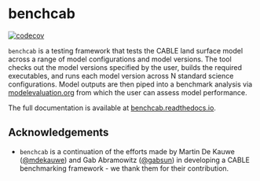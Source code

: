 # benchcab

[![codecov](https://codecov.io/gh/CABLE-LSM/benchcab/branch/master/graph/badge.svg?token=JJYE1YZDXQ)](https://codecov.io/gh/CABLE-LSM/benchcab)

`benchcab` is a testing framework that tests the CABLE land surface model across a range of model configurations and model versions. The tool checks out the model versions specified by the user, builds the required executables, and runs each model version across N standard science configurations. Model outputs are then piped into a benchmark analysis via [modelevaluation.org][meorg] from which the user can assess model performance.

The full documentation is available at [benchcab.readthedocs.io][docs].

## Acknowledgements

- `benchcab` is a continuation of the efforts made by Martin De Kauwe ([@mdekauwe](https://github.com/mdekauwe)) and Gab Abramowitz ([@gabsun](https://github.com/gabsun)) in developing a CABLE benchmarking framework - we thank them for their contribution.

[docs]: https://benchcab.readthedocs.io
[meorg]: https://modelevaluation.org
